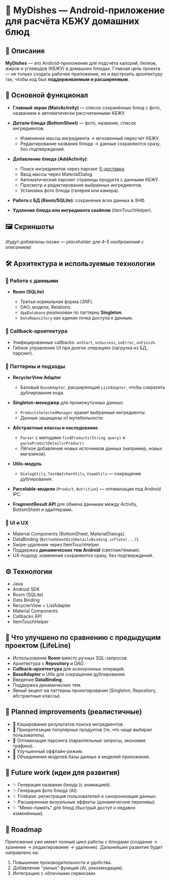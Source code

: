 # 🍲 MyDishes — Android-приложение для расчёта КБЖУ домашних блюд

## 📌 Описание

**MyDishes** — это Android-приложение для подсчёта калорий, белков, жиров и углеводов (КБЖУ) в
домашних блюдах.
Главная цель проекта — не только создать рабочее приложение, но и выстроить архитектуру так, чтобы
код был **поддерживаемым и расширяемым**.

## 🎯 Основной функционал

* **Главный экран (MainActivity)** — список сохранённых блюд с фото, названием и автоматически
  рассчитанными КБЖУ.
* **Детали блюда (BottomSheet)** — фото, название, список ингредиентов.

  * Изменение массы ингредиента → мгновенный пересчёт КБЖУ.
  * Редактирование названия блюда → данные сохраняются сразу, без подтверждений.
* **Добавление блюда (AddActivity)**:

  * Поиск ингредиентов через парсинг [Е-доставка](https://edostavka.by).
  * Ввод массы через MaterialDialog.
  * Автоматический парсинг страницы продукта с данными КБЖУ.
  * Просмотр и редактирование выбранных ингредиентов.
  * Установка фото блюда (галерея или камера).
* **Работа с БД (Room/SQLite)**: сохранение всех данных в 3НФ.
* **Удаление блюда или ингредиента свайпом** (ItemTouchHelper).


## 🖼️ Скриншоты

*(будут добавлены позже — placeholder для 4–5 изображений с описанием)*


## 🛠️ Архитектура и используемые технологии

### 📂 Работа с данными

* **Room (SQLite)**

  * Третья нормальная форма (3NF).
  * DAO, модели, Relations.
  * `AppDatabase` реализован по паттерну **Singleton**.
  * `DataRepository` как единая точка доступа к данным.

### 🔄 Callback-архитектура

* Унифицированные callbacks: `onStart`, `onSuccess`, `onError`, `onFinish`.
* Гибкое управление UI при долгих операциях (загрузка из БД, парсинг).

### 🧩 Паттерны и подходы

* **RecyclerView Adapter**

  * Базовый `BaseAdapter`, расширяющий `ListAdapter`, чтобы сократить дублирование кода.
* **Singleton-менеджер** для промежуточных данных:

  * `ProductsSelectedManager` хранит выбранные ингредиенты.
  * Данные защищены от мутабельности.
* **Абстрактные классы и наследование**

  * `Parser` с методами `findProducts(String query)` и `parseProductDetails(Product)`.
  * Лёгкое добавление новых источников данных (например, новых магазинов).
* **Utils-модуль**

  * `DialogUtils`, `TextWatcherUtils`, `ViewUtils` — сокращение дублирования.
* **Parcelable-модели** (`Product`, `Nutrition`) — оптимизация под Android IPC.
* **FragmentResult API** для обмена данными между Activity, BottomSheet и адаптерами.

### 📱 UI и UX

* Material Components (BottomSheet, MaterialDialogs).
* DataBinding (`BottomSheetDishDetailsBinding.inflate(...)`).
* Swipe-удаления через ItemTouchHelper.
* Поддержка **динамических тем Android** (светлая/тёмная).
* UX-подход: изменения сохраняются сразу, без подтверждений.


## ⚙️ Технологии

* Java
* Android SDK
* Room (SQLite)
* Data Binding
* RecyclerView + ListAdapter
* Material Components
* Callbacks API
* ItemTouchHelper

## 📌 Что улучшено по сравнению с предыдущим проектом (LifeLine)

* Использование **Room** вместо ручных SQL-запросов.
* Архитектура с **Repository** и DAO.
* **Callback-архитектура** для асинхронных операций.
* **BaseAdapter** и Utils для сокращения дублирования.
* Введение **DataBinding**.
* Поддержка динамических тем.
* Явный акцент на паттерны проектирования (Singleton, Repository, абстрактные классы).

## 🔮 Planned improvements (реалистичные)

* 🔹 Кэширование результатов поиска ингредиентов.
* 🔹 Приоритезация популярных продуктов (те, что чаще выбирал пользователь).
* 🔹 Оптимизация парсинга (параллельные запросы, экономия трафика).
* 🔹 Улучшенный оффлайн-режим.
* 🔹 Объединение моделей базы данных и моделей приложения.

## 🌟 Future work (идеи для развития)

* ✨ Генерация названия блюда (с анимацией).
* ✨ Генерация фото блюда (AI).
* ✨ Firebase: регистрация пользователей и синхронизация данных.
* ✨ Расширенные визуальные эффекты (динамические переливы).
* ✨ “Мемо-память” для блюд (быстрый доступ к недавно изменённым).


## 🚀 Roadmap

Приложение уже имеет полный цикл работы с блюдами (создание → хранение → редактирование → удаление).
Дальнейшее развитие будет направлено на:

1. Повышение производительности и удобства.
2. Добавление “умных” функций (AI, рекомендации).
3. Интеграцию с облачными сервисами.
